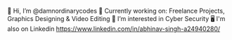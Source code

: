 👋 Hi, I’m @damnordinarycodes
👀 Currently working on: Freelance Projects, Graphics Designing & Video Editing
🌱 I’m interested in Cyber Security
🖥️ I'm also on Linkedin https://www.linkedin.com/in/abhinav-singh-a24940280/

<!---
damnordinarycodes/damnordinarycodes is a ✨ special ✨ repository because its `README.md` (this file) appears on your GitHub profile.
You can click the Preview link to take a look at your changes.
--->
